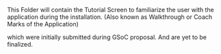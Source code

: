 This Folder will contain the Tutorial Screen to familiarize the user with the application during the installation.
(Also known as Walkthrough or Coach Marks of the Application)

which were initially submitted during GSoC proposal.
And are yet to be finalized.